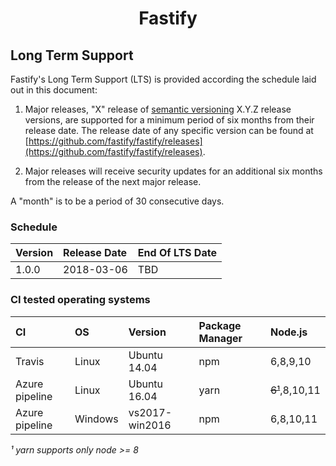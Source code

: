 <h1 align="center">Fastify</h1>

<a name="lts"></a>

## Long Term Support

Fastify's Long Term Support (LTS) is provided according the schedule laid
out in this document:

1. Major releases, "X" release of [semantic versioning][semver] X.Y.Z release
   versions, are supported for a minimum period of six months from their release
   date. The release date of any specific version can be found at
   [https://github.com/fastify/fastify/releases](https://github.com/fastify/fastify/releases).

1. Major releases will receive security updates for an additional six months
   from the release of the next major release.

A "month" is to be a period of 30 consecutive days.

[semver]: https://semver.org/

<a name="lts-schedule"></a>

### Schedule

| Version | Release Date | End Of LTS Date |
| :------ | :----------- | :-------------- |
| 1.0.0   | 2018-03-06   | TBD             |

<a name="supported-os"></a>

### CI tested operating systems

| CI             | OS      | Version        | Package Manager | Node.js        |
| :------------- | :------ | :------------- | :-------------- | :------------- |
| Travis         | Linux   | Ubuntu 14.04   | npm             | 6,8,9,10       |
| Azure pipeline | Linux   | Ubuntu 16.04   | yarn            | ~~6¹~~,8,10,11 |
| Azure pipeline | Windows | vs2017-win2016 | npm             | 6,8,10,11      |

_¹ yarn supports only node >= 8_

